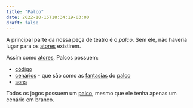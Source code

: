 ```yaml
---
title: "Palco"
date: 2022-10-15T18:34:19-03:00
draft: false
---
```


A principal parte da nossa peça de teatro é o *palco*. Sem ele, não haveria lugar para os [atores](/conceitos/atores) existirem.

Assim como [atores](/conceitos/atores), Palcos possuem:

- [código](/conceitos/codigo)
- [cenários](/conceitos/cenarios) - que são como as [fantasias](/conceitos/fantasias) do [palco](/conceitos/palco)
- [sons](/conceitos/sons)

Todos os jogos possuem um [palco](/conceitos/palco), mesmo que ele tenha apenas um cenário em branco.
